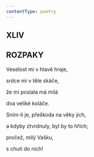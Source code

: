 ```yaml
---
contentType: poetry
---
```


<section>

## XLIV  

## ROZPAKY

Veselost mi v hlavě hraje,  

srdce mi v těle skáče,

že mi poslala má milá

dva veliké koláče.

</section>

<section>

Sním-li je, přeškoda na věky jich,

a kdyby ztvrdnuly, byl by to hřích;

pročež, milý Vašku,

s chutí do nich!

</section>
